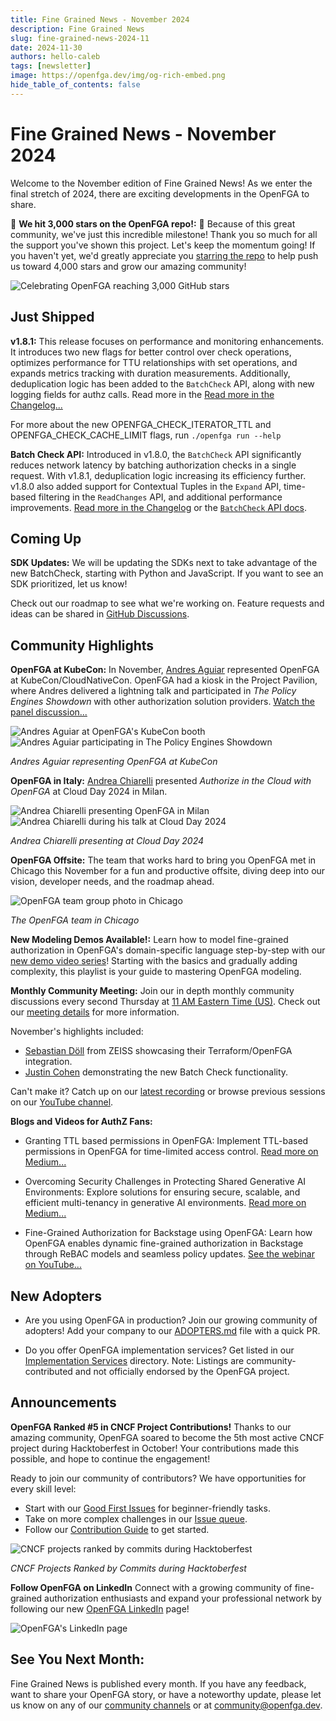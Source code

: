 ```yaml
---
title: Fine Grained News - November 2024
description: Fine Grained News
slug: fine-grained-news-2024-11
date: 2024-11-30
authors: hello-caleb
tags: [newsletter]
image: https://openfga.dev/img/og-rich-embed.png
hide_table_of_contents: false
---
```

# Fine Grained News - November 2024

Welcome to the November edition of Fine Grained News! As we enter the final stretch of 2024, there are exciting developments in the OpenFGA to share.

🌟 **We hit 3,000 stars on the OpenFGA repo!:** 🌟 Because of this great community, we've just this incredible milestone! Thank you so much for all the support you've shown this project. Let's keep the momentum going! If you haven't yet, we'd greatly appreciate you [starring the repo](https://github.com/openfga/openfga) to help push us toward 4,000 stars and grow our amazing community! 

![Celebrating OpenFGA reaching 3,000 GitHub stars](../static/img/blog/fgn-2024-11-stars.png)

## Just Shipped

**v1.8.1:** This release focuses on performance and monitoring enhancements. It introduces two new flags for better control over check operations, optimizes performance for TTU relationships with set operations, and expands metrics tracking with duration measurements. Additionally, deduplication logic has been added to the `BatchCheck` API, along with new logging fields for authz calls. Read more in the [Read more in the Changelog...](https://github.com/openfga/openfga/releases/tag/v1.8.1)

For more about the new OPENFGA_CHECK_ITERATOR_TTL and OPENFGA_CHECK_CACHE_LIMIT flags, run `./openfga run --help`  

**Batch Check API:** Introduced in v1.8.0, the `BatchCheck` API significantly reduces network latency by batching authorization checks in a single request. With v1.8.1, deduplication logic increasing its efficiency further. v1.8.0 also added support for Contextual Tuples in the `Expand` API, time-based filtering in the `ReadChanges` API, and additional performance improvements. [Read more in the Changelog](https://github.com/openfga/openfga/releases/tag/v1.8.0) or the [`BatchCheck` API docs](https://openfga.dev/docs/interacting/relationship-queries#batch-check).

## **Coming Up**

**SDK Updates:** We will be updating the SDKs next to take advantage of the new BatchCheck, starting  with Python and JavaScript. If you want to see an SDK prioritized, let us know!

Check out our roadmap to see what we're working on. Feature requests and ideas can be shared in [GitHub Discussions](https://github.com/orgs/openfga/discussions).

## **Community Highlights**

**OpenFGA at KubeCon:** In November, [Andres Aguiar](https://www.linkedin.com/in/andresaguiar/) represented OpenFGA at KubeCon/CloudNativeCon. OpenFGA had a kiosk in the Project Pavilion, where Andres delivered a lightning talk and participated in *The Policy Engines Showdown* with other authorization solution providers. [Watch the panel discussion...](https://www.youtube.com/watch?v=AVA32aYObRE)

![Andres Aguiar at OpenFGA's KubeCon booth](../static/img/blog/fgn-2024-11-kubecon1.jpg)
![Andres Aguiar participating in The Policy Engines Showdown](../static/img/blog/fgn-2024-11-kubecon2.jpg)

*Andres Aguiar representing OpenFGA at KubeCon*

**OpenFGA in Italy:** [Andrea Chiarelli](https://www.linkedin.com/in/andreachiarelli/) presented *Authorize in the Cloud with OpenFGA* at Cloud Day 2024 in Milan.

![Andrea Chiarelli presenting OpenFGA in Milan](../static/img/blog/fgn-2024-11-andrea-chiarelli1.png)
![Andrea Chiarelli during his talk at Cloud Day 2024](../static/img/blog/fgn-2024-11-andrea-chiarelli2.png)

*Andrea Chiarelli presenting at Cloud Day 2024*

**OpenFGA Offsite:** The team that works hard to bring you OpenFGA met in Chicago this November for a fun and productive offsite, diving deep into our vision, developer needs, and the roadmap ahead.

![OpenFGA team group photo in Chicago](../static/img/blog/fgn-2024-11-chicago-offsite-team-photo.png)

*The OpenFGA team in Chicago*

**New Modeling Demos Available!:** Learn how to model fine-grained authorization in OpenFGA's domain-specific language step-by-step with our [new demo video series](https://www.youtube.com/playlist?list=PLUR5l-oTFZqWaDdhEOVt_IfPOIbKo1Ypt)! Starting with the basics and gradually adding complexity, this playlist is your guide to mastering OpenFGA modeling.

**Monthly Community Meeting:** Join our in depth monthly community discussions every second Thursday at [11 AM Eastern Time (US)](https://www.worldtimebuddy.com/?qm=1&lid=12,100,5,8&h=5&sln=11-12&hf=1). Check out our [meeting details](https://github.com/openfga/community/blob/main/community-meetings.md#:~:text=OpenFGA%20Community%20Meetings) for more information.

November's highlights included:
- [Sebastian Döll](https://www.linkedin.com/in/katallaxie/) from ZEISS showcasing their Terraform/OpenFGA integration.
- [Justin Cohen](https://www.linkedin.com/in/justincoh/) demonstrating the new Batch Check functionality.

Can't make it? Catch up on our [latest recording](https://youtu.be/4MGF4rTzhbA?si=iGcoZTw8T99E0LKs) or browse previous sessions on our [YouTube channel](https://www.youtube.com/@OpenFGA).

**Blogs and Videos for AuthZ Fans:**
 - Granting TTL based permissions in OpenFGA: Implement TTL-based permissions in OpenFGA for time-limited access control. [Read more on Medium...](https://medium.com/@shruti1810/granting-ttl-based-permissions-in-openfga-2ed2073931c3)

- Overcoming Security Challenges in Protecting Shared Generative AI Environments: Explore solutions for ensuring secure, scalable, and efficient multi-tenancy in generative AI environments. [Read more on Medium...](https://towardsdatascience.com/overcoming-security-challenges-in-protecting-shared-generative-ai-environments-1ffb27da1bde)

- Fine-Grained Authorization for Backstage using OpenFGA: Learn how OpenFGA enables dynamic fine-grained authorization in Backstage through ReBAC models and seamless policy updates. [See the webinar on YouTube...](https://www.youtube.com/watch?v=wWFbLPvwOyQ)

## **New Adopters**

- Are you using OpenFGA in production? Join our growing community of adopters! Add your company to our [ADOPTERS.md](https://github.com/openfga/community/blob/main/ADOPTERS.md#companiesprojects-using-openfga-in-production) file with a quick PR.

- Do you offer OpenFGA implementation services? Get listed in our [Implementation Services](https://github.com/openfga/community/blob/main/ADOPTERS.md#companies-offering-openfga-implementation-services) directory. Note: Listings are community-contributed and not officially endorsed by the OpenFGA project.

## **Announcements**

**OpenFGA Ranked #5 in CNCF Project Contributions!**
Thanks to our amazing community, OpenFGA soared to become the 5th most active CNCF project during Hacktoberfest in October! Your contributions made this possible, and hope to continue the engagement!

Ready to join our community of contributors? We have opportunities for every skill level:
- Start with our [Good First Issues](https://github.com/search?q=org%3Aopenfga+is%3Aopen+label%3A%22good+first+issue%22+&type=issues&s=created&o=desc) for beginner-friendly tasks.
- Take on more complex challenges in our [Issue queue](https://github.com/openfga/openfga/issues).
- Follow our [Contribution Guide](https://github.com/openfga/.github/blob/main/CONTRIBUTING.md) to get started.

![CNCF projects ranked by commits during Hacktoberfest](../static/img/blog/fgn-2024-11-open-fga-ranks-5th.jpeg)

*CNCF Projects Ranked by Commits during Hacktoberfest*

**Follow OpenFGA on LinkedIn**
Connect with a growing community of fine-grained authorization enthusiasts and expand your professional network by following our new <!-- markdown-link-check-disable -->
[OpenFGA LinkedIn](http://linkedin.com/company/openfga)<!-- markdown-link-check-enable --> page!

![OpenFGA's LinkedIn page](../static/img/blog/fgn-2024-11-linkedin.png)

## **See You Next Month:**

Fine Grained News is published every month. If you have any feedback, want to share your OpenFGA story, or have a noteworthy update, please let us know on any of our [community channels](https://openfga.dev/community) or at [community@openfga.dev](mailto:community@openfga.dev).
